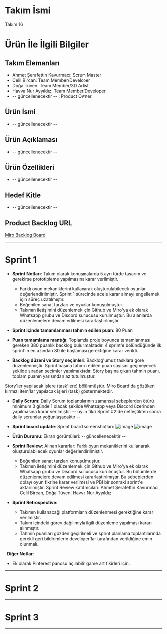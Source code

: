 # **Takım İsmi**

Takım 16

# Ürün İle İlgili Bilgiler

## Takım Elemanları

- Ahmet Şerafettin Kavurmacı: Scrum Master
- Celil Bircan: Team Member/Developer
- Doğa Tüven: Team Member/3D Artist
- Havva Nur Ayyıldız: Team Member/Developer
- -- güncellenecektir -- : Product Owner

## Ürün İsmi

- -- güncellenecektir --


## Ürün Açıklaması

- -- güncellenecektir --

## Ürün Özellikleri

- -- güncellenecektir --

## Hedef Kitle

- -- güncellenecektir --

## Product Backlog URL

[Miro Backlog Board](https://miro.com/app/board/uXjVO2Afws0=/)

---

# Sprint 1

- **Sprint Notları**: Takım olarak konuşmalarda 5 ayrı türde tasarım ve gerekirse prototipleme yapılmasına karar verilmiştir.
    - Farklı oyun mekaniklerini kullanarak oluşturulabilecek oyunlar değerlendirilmiştir. Sprint 1 sürecinde acele karar almayı engellemek için süreç uzatılmıştır.
    - Beğenilen sanat tarzları ve oyunlar konuşulmuştur.
    - Takımın iletişimini düzenlemek için Github ve Miro'ya ek olarak Whatsapp grubu ve Discord sunucusu kurulmuştur. Bu alanlarda düzenlemelere devam edilmesi kararlaştırılmıştır.

- **Sprint içinde tamamlanması tahmin edilen puan**: 80 Puan

- **Puan tamamlama mantığı**: Toplamda proje boyunca tamamlanması gereken 380 puanlık backlog bulunmaktadır. 4 sprint'e bölündüğünde ilk sprint'in en azından 80 ile başlaması gerektiğine karar verildi.

- **Backlog düzeni ve Story seçimleri**: Backlog'umuz tasklara göre düzenlenmiştir. Sprint başına tahmin edilen puan sayısını geçmeyecek şekilde sıradan seçimler yapılmaktadır. Story başına çıkan tahmin puanı, toplam puanın yarısından az tutulmuştur. 

Story'ler yapılacak işlere (task'lere) bölünmüştür. Miro Board'da gözüken kırmızı item'lar yapılacak işleri (task) göstermektedir.

- **Daily Scrum**: Daily Scrum toplantılarının zamansal sebeplerden ötürü minimum 3 günde 1 olacak şekilde Whatsapp veya Discord üzerinden yapılmasına karar verilmiştir.   -- oyun fikri Sprint #2'de netleştikten sonra daily scrumlar yoğunlaşacaktır --

- **Sprint board update**: Sprint board screenshotları: 
![image](https://user-images.githubusercontent.com/104524997/167484524-36558c1c-2d86-44a1-b45c-3e1771f039d1.png)
![image](https://user-images.githubusercontent.com/104524997/167484286-457bc046-c2d8-464c-9865-ca3ed951b817.png)


- **Ürün Durumu**: Ekran görüntüleri:
  -- güncellenecektir --

- **Sprint Review**: 
Alınan kararlar: Farklı oyun mekaniklerini kullanarak oluşturulabilecek oyunlar değerlendirilmiştir.
    - Beğenilen sanat tarzları konuşulmuştur.
    - Takımın iletişimini düzenlemek için Github ve Miro'ya ek olarak Whatsapp grubu ve Discord sunucusu kurulmuştur. Bu bölümlerde düzenlemelere devam edilmesi kararlaştırılmıştır. 
    Bu sebeplerden dolayı oyun fikrine karar verilmesi ve PBI bir sonraki sprint'e aktarılmıştır.
Sprint Review katılımcıları: Ahmet Şerafettin Kavurmacı, Celil Bircan, Doğa Tüven, Havva Nur Ayyıldız

- **Sprint Retrospective:**
  - Takımın kullanacağı platformların düzenlenmesi gerektiğine karar verilmiştir.
  - Takım içindeki görev dağılımıyla ilgili düzenleme yapılması kararı alınmıştır.
  - Tahmin puanları gözden geçirilmeli ve sprint planlama toplantılarında gerekli geri bildirimlerin developer'lar tarafından verildiğine emin olunmalı.


-**Diğer Notlar**:
- Ek olarak Pinterest panosu açılabilir game art fikirleri için.

---

# Sprint 2


---

# Sprint 3

---
